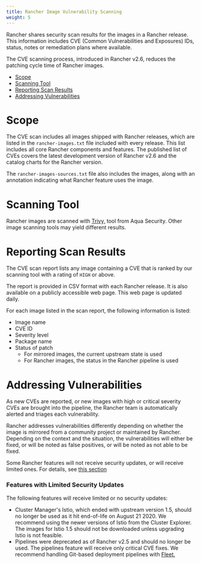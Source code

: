 ```yaml
---
title: Rancher Image Vulnerability Scanning
weight: 5
---
```


Rancher shares security scan results for the images in a Rancher release. This information includes CVE (Common Vulnerabilities and Exposures) IDs, status, notes or remediation plans where available.

The CVE scanning process, introduced in Rancher v2.6, reduces the patching cycle time of Rancher images.

- [Scope](#scope)
- [Scanning Tool](#scanning-tool)
- [Reporting Scan Results](#reporting-scan-results)
- [Addressing Vulnerabilities](#addressing-vulnerabilities)

# Scope

The CVE scan includes all images shipped with Rancher releases, which are listed in the `rancher-images.txt` file included with every release. This list includes all core Rancher components and features. The published list of CVEs covers the latest development version of Rancher v2.6 and the catalog charts for the Rancher version.

The `rancher-images-sources.txt` file also includes the images, along with an annotation indicating what Rancher feature uses the image.

# Scanning Tool

Rancher images are scanned with [Trivy,](https://github.com/aquasecurity/trivy) tool from Aqua Security. Other image scanning tools may yield different results.

# Reporting Scan Results

The CVE scan report lists any image containing a CVE that is ranked by our scanning tool with a rating of `HIGH` or above.

The report is provided in CSV format with each Rancher release. It is also available on a publicly accessible web page. This web page is updated daily.

For each image listed in the scan report, the following information is listed:

- Image name
- CVE ID
- Severity level
- Package name
- Status of patch
  - For mirrored images, the current upstream state is used
  - For Rancher images, the status in the Rancher pipeline is used

# Addressing Vulnerabilities

As new CVEs are reported, or new images with high or critical severity CVEs are brought into the pipeline, the Rancher team is automatically alerted and triages each vulnerability.

Rancher addresses vulnerabilities differently depending on whether the image is mirrored from a community project or maintained by Rancher. Depending on the context and the situation, the vulnerabilities will either be fixed, or will be noted as false positives, or will be noted as not able to be fixed.

Some Rancher features will not receive security updates, or will receive limited ones. For details, see [this section](#features-with-limited-security-updates)

### Features with Limited Security Updates

The following features will receive limited or no security updates:

- Cluster Manager's Istio, which ended with upstream version 1.5, should no longer be used as it hit end-of-life on August 21 2020. We recommend using the newer versions of Istio from the Cluster Explorer. The images for Istio 1.5 should not be downloaded unless upgrading Istio is not feasible.
- Pipelines were deprecated as of Rancher v2.5 and should no longer be used. The pipelines feature will receive only critical CVE fixes. We recommend handling Git-based deployment pipelines with  [Fleet.]({{<baseurl>}}/rancher/v2.6/en/deploy-across-clusters/fleet)
